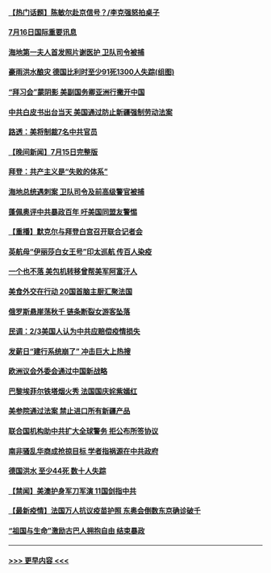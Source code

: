 #### [【热门话题】陈敏尔赴京信号？/李克强怒拍桌子](../pages/prog202/a103166988.md?t=07162201) 
#### [7月16日国际重要讯息](../pages/prog202/a103167076.md?t=07162201) 
#### [海地第一夫人首发照片谢医护 卫队司令被捕](../pages/prog202/a103167023.md?t=07162201) 
#### [豪雨洪水酿灾 德国比利时至少91死1300人失踪(组图)](../pages/prog202/a103166959.md?t=07162201) 
#### [“拜习会”蒙阴影 美副国务卿亚洲行撇开中国](../pages/prog202/a103166958.md?t=07162201) 
#### [中共白皮书出台当天 美国通过防止新疆强制劳动法案](../pages/prog202/a103166948.md?t=07162201) 
#### [路透：美将制裁7名中共官员](../pages/prog202/a103166933.md?t=07162201) 
#### [【晚间新闻】7月15日完整版](../pages/prog202/a103166844.md?t=07162201) 
#### [拜登：共产主义是“失败的体系”](../pages/prog202/a103166814.md?t=07162201) 
#### [海地总统遇刺案 卫队司令及前高级警官被捕](../pages/prog202/a103166760.md?t=07162201) 
#### [蓬佩奥评中共暴政百年 吁美国同盟友警惕](../pages/prog202/a103165841.md?t=07162201) 
#### [【重播】默克尔与拜登白宫召开联合记者会](../pages/prog202/a103166777.md?t=07162201) 
#### [英航母“伊丽莎白女王号”印太巡航 传百人染疫](../pages/prog202/a103165715.md?t=07162201) 
#### [一个也不落 美包机转移曾帮美军阿富汗人](../pages/prog202/a103166673.md?t=07162201) 
#### [美食外交在行动 20国首脑主厨汇聚法国](../pages/prog202/a103166663.md?t=07162201) 
#### [俄罗斯悬崖荡秋千 链条断裂女游客坠落](../pages/prog202/a103166652.md?t=07162201) 
#### [民调：2/3美国人认为中共应赔偿疫情损失](../pages/prog202/a103166631.md?t=07162201) 
#### [发薪日“建行系统崩了” 冲击巨大上热搜](../pages/prog202/a103166615.md?t=07162201) 
#### [欧洲议会外委会通过中国新战略](../pages/prog202/a103166599.md?t=07162201) 
#### [巴黎埃菲尔铁塔烟火秀 法国国庆姹紫嫣红](../pages/prog202/a103166590.md?t=07162201) 
#### [美参院通过法案 禁止进口所有新疆产品](../pages/prog202/a103166571.md?t=07162201) 
#### [联合国机构助中共扩大全球警务 拒公布所签协议](../pages/prog202/a103166296.md?t=07162201) 
#### [南非骚乱华商成抢掠目标 学者指祸源在中共政府](../pages/prog202/a103166387.md?t=07162201) 
#### [德国洪水 至少44死 数十人失踪](../pages/prog202/a103166461.md?t=07162201) 
#### [【禁闻】美澳护身军刀军演 11国剑指中共](../pages/prog202/a103166445.md?t=07162201) 
#### [【最新疫情】法国万人抗议疫苗护照 东奥会倒数东京确诊破千](../pages/prog202/a103166442.md?t=07162201) 
#### [“祖国与生命”激励古巴人拥抱自由 结束暴政](../pages/prog202/a103166431.md?t=07162201) 

----
#### [ >>> 更早内容 <<< ](../indexes/prog202-earlier.md)
